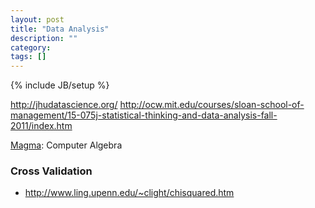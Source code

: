 ```yaml
---
layout: post
title: "Data Analysis"
description: ""
category: 
tags: []
---
```

{% include JB/setup %}

http://jhudatascience.org/
http://ocw.mit.edu/courses/sloan-school-of-management/15-075j-statistical-thinking-and-data-analysis-fall-2011/index.htm

[Magma](http://magma.maths.usyd.edu.au/magma/): Computer Algebra

### Cross Validation
- http://www.ling.upenn.edu/~clight/chisquared.htm
